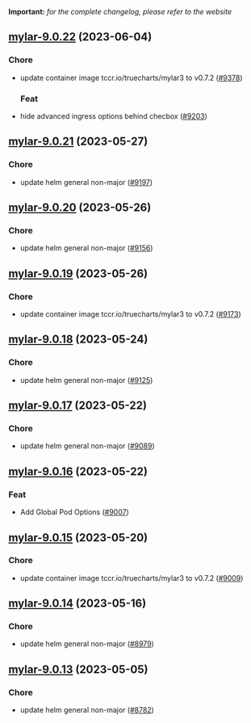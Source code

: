 **Important:**
*for the complete changelog, please refer to the website*




## [mylar-9.0.22](https://github.com/truecharts/charts/compare/mylar-9.0.21...mylar-9.0.22) (2023-06-04)

### Chore

- update container image tccr.io/truecharts/mylar3 to v0.7.2 ([#9378](https://github.com/truecharts/charts/issues/9378))
  
  ### Feat

- hide advanced ingress options behind checbox ([#9203](https://github.com/truecharts/charts/issues/9203))
  
  


## [mylar-9.0.21](https://github.com/truecharts/charts/compare/mylar-9.0.20...mylar-9.0.21) (2023-05-27)

### Chore

- update helm general non-major ([#9197](https://github.com/truecharts/charts/issues/9197))
  
  


## [mylar-9.0.20](https://github.com/truecharts/charts/compare/mylar-9.0.19...mylar-9.0.20) (2023-05-26)

### Chore

- update helm general non-major ([#9156](https://github.com/truecharts/charts/issues/9156))
  
  


## [mylar-9.0.19](https://github.com/truecharts/charts/compare/mylar-9.0.18...mylar-9.0.19) (2023-05-26)

### Chore

- update container image tccr.io/truecharts/mylar3 to v0.7.2 ([#9173](https://github.com/truecharts/charts/issues/9173))
  
  


## [mylar-9.0.18](https://github.com/truecharts/charts/compare/mylar-9.0.17...mylar-9.0.18) (2023-05-24)

### Chore

- update helm general non-major ([#9125](https://github.com/truecharts/charts/issues/9125))
  
  


## [mylar-9.0.17](https://github.com/truecharts/charts/compare/mylar-9.0.16...mylar-9.0.17) (2023-05-22)

### Chore

- update helm general non-major ([#9089](https://github.com/truecharts/charts/issues/9089))
  
  


## [mylar-9.0.16](https://github.com/truecharts/charts/compare/mylar-9.0.15...mylar-9.0.16) (2023-05-22)

### Feat

- Add Global Pod Options ([#9007](https://github.com/truecharts/charts/issues/9007))
  
  


## [mylar-9.0.15](https://github.com/truecharts/charts/compare/mylar-9.0.14...mylar-9.0.15) (2023-05-20)

### Chore

- update container image tccr.io/truecharts/mylar3 to v0.7.2 ([#9009](https://github.com/truecharts/charts/issues/9009))
  
  


## [mylar-9.0.14](https://github.com/truecharts/charts/compare/mylar-9.0.13...mylar-9.0.14) (2023-05-16)

### Chore

- update helm general non-major ([#8979](https://github.com/truecharts/charts/issues/8979))
  
  


## [mylar-9.0.13](https://github.com/truecharts/charts/compare/mylar-9.0.12...mylar-9.0.13) (2023-05-05)

### Chore

- update helm general non-major ([#8782](https://github.com/truecharts/charts/issues/8782))
  
  

